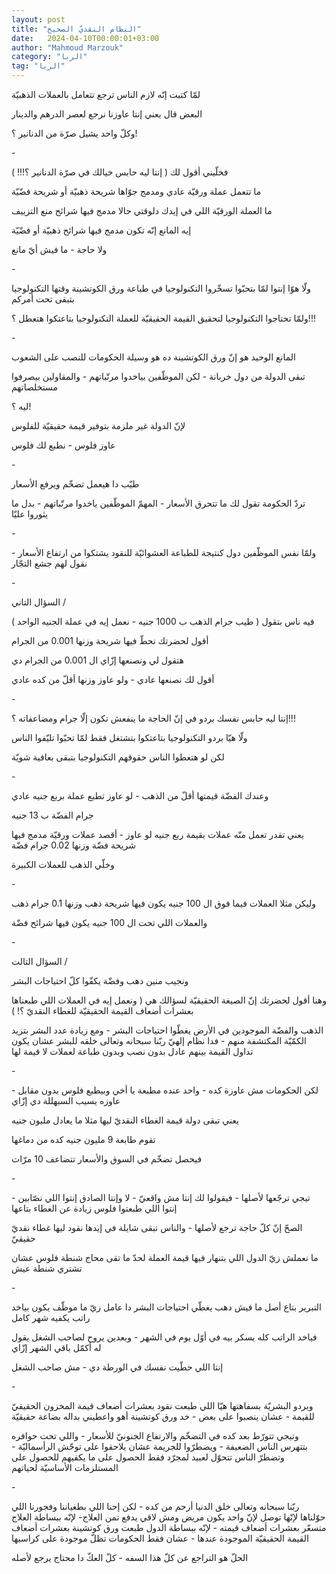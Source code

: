 ```yaml
---
layout: post
title: "النظام النقديّ الصحيح"
date:   2024-04-10T00:00:01+03:00
author: "Mahmoud Marzouk"
category: "الربا"
tag: "الربا"
---
```



لمّا كتبت إنّه لازم الناس ترجع تتعامل بالعملات
الذهبيّة

البعض قال يعني إنتا عاوزنا نرجع لعصر الدرهم
والدينار

وكلّ واحد يشيل صرّة من الدنانير ؟!

\-

فخلّيني أقول لك ( إنتا ليه حابس خيالك في صرّة الدنانير
؟!!! )

ما تتعمل عملة ورقيّة عادي ومدمج جوّاها شريحة ذهبيّة أو
شريحة فضّيّة

ما العملة الورقيّة اللي في إيدك دلوقتي حالا مدمج فيها
شرائح منع التزييف

إيه المانع إنّه تكون مدمج فيها شرائح ذهبيّة أو فضّيّة

ولا حاجة - ما فيش أيّ مانع

\-

ولّا هوّا إنتوا لمّا بتحبّوا تسخّروا التكنولوجيا في طباعة ورق
الكوتشينة وقتها التكنولوجيا بتبقى تحت أمركم

ولمّا تحتاجوا التكنولوجيا لتحقيق القيمة الحقيقيّة للعملة
التكنولوجيا بتاعتكوا هتعطل ؟!!!

\-

المانع الوحيد هو إنّ ورق الكوتشينة ده هو وسيلة الحكومات
للنصب على الشعوب

تبقى الدولة من دول خربانة - لكن الموظّفين بياخدوا
مرتّباتهم - والمقاولين بيصرفوا مستخلصاتهم

ليه ؟!

لإنّ الدولة غير ملزمة بتوفير قيمة حقيقيّة للفلوس

عاوز فلوس - نطبع لك فلوس

\-

طيّب دا هيعمل تضخّم ويرفع الأسعار

تردّ الحكومة تقول لك ما تتحرق الأسعار - المهمّ الموظّفين
ياخدوا مرتّباتهم - بدل ما يثوروا عليّا

\-

ولمّا نفس الموظّفين دول كنتيجة للطباعة العشوائيّة للنقود
يشتكوا من ارتفاع الأسعار - نقول لهم جشع التجّار

\-

السؤال التاني /

فيه ناس بتقول ( طيب جرام الذهب ب 1000 جنيه - نعمل إيه في
عملة الجنيه الواحد )

أقول لحضرتك نحطّ فيها شريحة وزنها 0.001 من الجرام

هتقول لي ونصنعها إزّاي ال 0.001 من الجرام دي

أقول لك نصنعها عادي - ولو عاوز وزنها أقلّ من كده
عادي

\-

إنتا ليه حابس نفسك بردو في إنّ الحاجة ما ينفعش تكون إلّا
جرام ومضاعفاته ؟!!!

ولّا هيّا بردو التكنولوجيا بتاعتكوا بتشتغل فقط لمّا تحبّوا
تليّفوا الناس

لكن لو هتعطوا الناس حقوقهم التكنولوجيا بتبقى بعافية
شويّة

\-

وعندك الفضّة قيمتها أقلّ من الذهب - لو عاوز تطبع عملة بربع
جنيه عادي

جرام الفضّة ب 13 جنيه

يعني تقدر تعمل منّه عملات بقيمة ربع جنيه لو عاوز - أقصد
عملات ورقيّة مدمج فيها شريحة فضّة وزنها 0.02 جرام فضّة

وخلّي الذهب للعملات الكبيرة

\-

وليكن مثلا العملات فيما فوق ال 100 جنيه يكون فيها شريحة
ذهب وزنها 0.1 جرام ذهب

والعملات اللي تحت ال 100 جنيه يكون فيها شرائح فضّة

\-

السؤال التالت /

ونجيب منين دهب وفضّة يكفّوا كلّ احتياجات البشر

وهنا أقول لحضرتك إنّ الصيغة الحقيقيّة لسؤالك هي ( ونعمل
إيه في العملات اللي طبعناها بعشرات أضعاف القيمة الحقيقيّة للغطاء النقديّ
؟! )

الذهب والفضّة الموجودين في الأرض يغطّوا احتياجات البشر -
ومع زيادة عدد البشر بتزيد الكمّيّة المكتشفة منهم - فدا نظام إلهيّ ربّنا
سبحانه وتعالى خلقه للبشر عشان يكون تداول القيمة بينهم عادل بدون نصب
وبدون طباعة لعملات لا قيمة لها

\-

لكن الحكومات مش عاوزة كده - واحد عنده مطبعة يا أخي
وبيطبع فلوس بدون مقابل - عاوزه يسيب السبهللة دي إزّاي

يعني تبقى دولة قيمة الغطاء النقديّ ليها مثلا ما يعادل
مليون جنيه

تقوم طابعة 9 مليون جنيه كده من دماغها

فيحصل تضخّم في السوق والأسعار تتضاعف 10 مرّات

\-

تيجي ترجّعها لأصلها - فيقولوا لك إنتا مش واقعيّ - لا وإنتا
الصادق إنتوا اللي نصّابين - إنتوا اللي طبعتوا فلوس زيادة عن الغطاء
بتاعها

الصحّ إنّ كلّ حاجة ترجع لأصلها - والناس تبقى شايلة في إيدها
نقود ليها غطاء نقديّ حقيقيّ

ما نعملش زيّ الدول اللي بتنهار فيها قيمة العملة لحدّ ما
تقى محاج شنطة فلوس عشان تشتري شنطة عيش

\-

التبرير بتاع أصل ما فيش دهب يغطّي احتياجات البشر دا عامل
زيّ ما موظّف يكون بياخد راتب يكفيه شهر كامل

فياخد الراتب كله يسكر بيه في أوّل يوم في الشهر - وبعدين
يروح لصاحب الشغل يقول له أكمّل باقي الشهر إزّاي

إنتا اللي حطّيت نفسك في الورطة دي - مش صاحب الشغل

\-

وبردو البشريّة بسفاهتها هيّا اللي طبعت نقود بعشرات أضعاف
قيمة المخزون الحقيقيّ للقيمة - عشان ينصبوا على بعض - خد ورق كوتشينة أهو
واعطيني بداله بضاعة حقيقيّة

وتيجي تتورّط بعد كده في التضخّم والارتفاع الجنونيّ
للأسعار - واللي تحت حوافره بتتهرس الناس الضعيفة - ويضطرّوا للجريمة عشان
يلاحقوا على توحّش الرأسماليّة - وتضطرّ الناس تتحوّل لعبيد لمجرّد فقط الحصول
على ما يكفيهم للحصول على المستلزمات الأساسيّة لحياتهم

\-

ربّنا سبحانه وتعالى خلق الدنيا أرحم من كده - لكن إحنا
اللي بطغياننا وفجورنا اللي حوّلناها لإنّها توصل لإنّ واحد يكون مريض ومش
لاقي يدفع تمن العلاج- لإنّه ببساطة العلاج متسعّر بعشرات أضعاف قيمته - لإنّه
ببساطة الدول طبعت ورق كوتشينة بعشرات أضعاف القيمة الحقيقيّة الموجودة
عندها - عشان فقط الحكومات تظلّ موجودة على كراسيها

الحلّ هو التراجع عن كلّ هذا السفه - كلّ العكّ دا محتاج يرجع
لأصله
